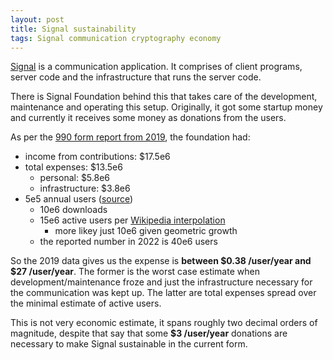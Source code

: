 ```yaml
---
layout: post
title: Signal sustainability
tags: Signal communication cryptography economy
---
```


[Signal](https://signal.org/) is a communication application.
It comprises of client programs, server code and the infrastructure that runs
the server code.

There is Signal Foundation behind this that takes care of the development,
maintenance and operating this setup.
Originally, it got some startup money and currently it receives some money as
donations from the users.

As per the [990 form report from 2019](https://projects.propublica.org/nonprofits/display_990/824506840/02_2021_prefixes_81-83%2F824506840_201912_990_2021022217742945),
the foundation had:
  * income from contributions: $17.5e6 
  * total expenses: $13.5e6
    * personal: $5.8e6
    * infrastructure: $3.8e6
  * 5e5 annual users ([source](https://www.businessofapps.com/data/signal-statistics/))
    * 10e6 downloads
    * 15e6 active users per [Wikipedia interpolation](https://en.wikipedia.org/wiki/Signal_(software)#Usage_numbers)
      * more likey just 10e6 given geometric growth
    * the reported number in 2022 is 40e6 users

So the 2019 data gives us the expense is **between $0.38 /user/year 
and $27 /user/year**.
The former is the worst case estimate when development/maintenance froze and
just the infrastructure necessary for the communication was kept up.
The latter are total expenses spread over the minimal estimate of active users.

This is not very economic estimate, it spans roughly two decimal orders of
magnitude, despite that say that some **$3 /user/year** donations are necessary
to make Signal sustainable in the current form.

